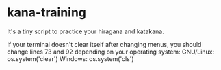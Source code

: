 # kana-training
It's a tiny script to practice your hiragana and katakana.

If your terminal doesn't clear itself after changing menus, you should change lines 73 and 92 depending on your operating system:
GNU/Linux: os.system('clear') 
Windows: os.system('cls')
